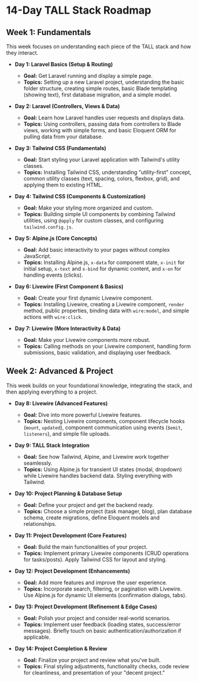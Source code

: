 # 14-Day TALL Stack Roadmap

## Week 1: Fundamentals

This week focuses on understanding each piece of the TALL stack and how they interact.

*   **Day 1: Laravel Basics (Setup & Routing)**
    *   **Goal:** Get Laravel running and display a simple page.
    *   **Topics:** Setting up a new Laravel project, understanding the basic folder structure, creating simple routes, basic Blade templating (showing text), first database migration, and a simple model.

*   **Day 2: Laravel (Controllers, Views & Data)**
    *   **Goal:** Learn how Laravel handles user requests and displays data.
    *   **Topics:** Using controllers, passing data from controllers to Blade views, working with simple forms, and basic Eloquent ORM for pulling data from your database.

*   **Day 3: Tailwind CSS (Fundamentals)**
    *   **Goal:** Start styling your Laravel application with Tailwind's utility classes.
    *   **Topics:** Installing Tailwind CSS, understanding "utility-first" concept, common utility classes (text, spacing, colors, flexbox, grid), and applying them to existing HTML.

*   **Day 4: Tailwind CSS (Components & Customization)**
    *   **Goal:** Make your styling more organized and custom.
    *   **Topics:** Building simple UI components by combining Tailwind utilities, using `@apply` for custom classes, and configuring `tailwind.config.js`.

*   **Day 5: Alpine.js (Core Concepts)**
    *   **Goal:** Add basic interactivity to your pages without complex JavaScript.
    *   **Topics:** Installing Alpine.js, `x-data` for component state, `x-init` for initial setup, `x-text` and `x-bind` for dynamic content, and `x-on` for handling events (clicks).

*   **Day 6: Livewire (First Component & Basics)**
    *   **Goal:** Create your first dynamic Livewire component.
    *   **Topics:** Installing Livewire, creating a Livewire component, `render` method, public properties, binding data with `wire:model`, and simple actions with `wire:click`.

*   **Day 7: Livewire (More Interactivity & Data)**
    *   **Goal:** Make your Livewire components more robust.
    *   **Topics:** Calling methods on your Livewire component, handling form submissions, basic validation, and displaying user feedback.

## Week 2: Advanced & Project

This week builds on your foundational knowledge, integrating the stack, and then applying everything to a project.

*   **Day 8: Livewire (Advanced Features)**
    *   **Goal:** Dive into more powerful Livewire features.
    *   **Topics:** Nesting Livewire components, component lifecycle hooks (`mount`, `updated`), component communication using events (`$emit`, `listeners`), and simple file uploads.

*   **Day 9: TALL Stack Integration**
    *   **Goal:** See how Tailwind, Alpine, and Livewire work together seamlessly.
    *   **Topics:** Using Alpine.js for transient UI states (modal, dropdown) while Livewire handles backend data. Styling everything with Tailwind.

*   **Day 10: Project Planning & Database Setup**
    *   **Goal:** Define your project and get the backend ready.
    *   **Topics:** Choose a simple project (task manager, blog), plan database schema, create migrations, define Eloquent models and relationships.

*   **Day 11: Project Development (Core Features)**
    *   **Goal:** Build the main functionalities of your project.
    *   **Topics:** Implement primary Livewire components (CRUD operations for tasks/posts). Apply Tailwind CSS for layout and styling.

*   **Day 12: Project Development (Enhancements)**
    *   **Goal:** Add more features and improve the user experience.
    *   **Topics:** Incorporate search, filtering, or pagination with Livewire. Use Alpine.js for dynamic UI elements (confirmation dialogs, tabs).

*   **Day 13: Project Development (Refinement & Edge Cases)**
    *   **Goal:** Polish your project and consider real-world scenarios.
    *   **Topics:** Implement user feedback (loading states, success/error messages). Briefly touch on basic authentication/authorization if applicable.

*   **Day 14: Project Completion & Review**
    *   **Goal:** Finalize your project and review what you've built.
    *   **Topics:** Final styling adjustments, functionality checks, code review for cleanliness, and presentation of your "decent project."